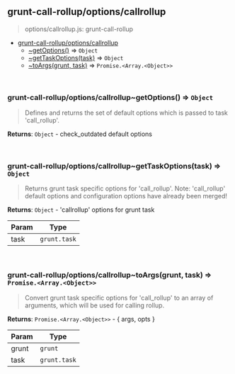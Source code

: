 
<br><a name="module_grunt-call-rollup/options/callrollup"></a>

## grunt-call-rollup/options/callrollup
> options/callrollup.js: grunt-call-rollup


* [grunt-call-rollup/options/callrollup](#module_grunt-call-rollup/options/callrollup)
    * [~getOptions()](#module_grunt-call-rollup/options/callrollup..getOptions) ⇒ <code>Object</code>
    * [~getTaskOptions(task)](#module_grunt-call-rollup/options/callrollup..getTaskOptions) ⇒ <code>Object</code>
    * [~toArgs(grunt, task)](#module_grunt-call-rollup/options/callrollup..toArgs) ⇒ <code>Promise.&lt;Array.&lt;Object&gt;&gt;</code>


<br><a name="module_grunt-call-rollup/options/callrollup..getOptions"></a>

### grunt-call-rollup/options/callrollup~getOptions() ⇒ <code>Object</code>
> Defines and returns the set of default options which>  is passed to task 'call_rollup'.

**Returns**: <code>Object</code> - check_outdated default options  

<br><a name="module_grunt-call-rollup/options/callrollup..getTaskOptions"></a>

### grunt-call-rollup/options/callrollup~getTaskOptions(task) ⇒ <code>Object</code>
> Returns grunt task specific options for 'call_rollup'.>  Note: 'call_rollup' default options and configuration>        options have already been merged!

**Returns**: <code>Object</code> - 'callrollup' options for grunt task  

| Param | Type |
| --- | --- |
| task | <code>grunt.task</code> | 


<br><a name="module_grunt-call-rollup/options/callrollup..toArgs"></a>

### grunt-call-rollup/options/callrollup~toArgs(grunt, task) ⇒ <code>Promise.&lt;Array.&lt;Object&gt;&gt;</code>
> Convert grunt task specific options for 'call_rollup' to an >  array of arguments, which will be used for calling rollup.

**Returns**: <code>Promise.&lt;Array.&lt;Object&gt;&gt;</code> - { args, opts }  

| Param | Type |
| --- | --- |
| grunt | <code>grunt</code> | 
| task | <code>grunt.task</code> | 

